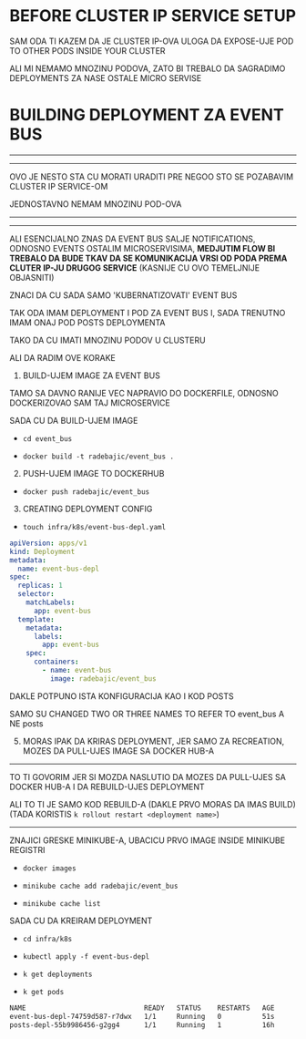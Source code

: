 # BEFORE CLUSTER IP SERVICE SETUP

SAM ODA TI KAZEM DA JE CLUSTER IP-OVA ULOGA DA EXPOSE-UJE POD TO OTHER PODS INSIDE YOUR CLUSTER

ALI MI NEMAMO MNOZINU PODOVA, ZATO BI TREBALO DA SAGRADIMO DEPLOYMENTS ZA NASE OSTALE MICRO SERVISE

# BUILDING DEPLOYMENT ZA EVENT BUS

***
***

OVO JE NESTO STA CU MORATI URADITI PRE NEGOO STO SE POZABAVIM CLUSTER IP SERVICE-OM

JEDNOSTAVNO NEMAM MNOZINU POD-OVA

***
***

ALI ESENCIJALNO ZNAS DA EVENT BUS SALJE NOTIFICATIONS, ODNOSNO EVENTS OSTALIM MICROSERVISIMA, **MEDJUTIM FLOW BI TREBALO DA BUDE TKAV DA SE KOMUNIKACIJA VRSI OD PODA PREMA CLUTER IP-JU DRUGOG SERVICE** (KASNIJE CU OVO TEMELJNIJE OBJASNITI)

ZNACI DA CU SADA SAMO 'KUBERNATIZOVATI' EVENT BUS

TAK ODA IMAM DEPLOYMENT I POD ZA EVENT BUS I, SADA TRENUTNO IMAM ONAJ POD POSTS DEPLOYMENTA

TAKO DA CU IMATI MNOZINU PODOV U CLUSTERU

ALI DA RADIM OVE KORAKE

1. BUILD-UJEM IMAGE ZA EVENT BUS

TAMO SA DAVNO RANIJE VEC NAPRAVIO DO DOCKERFILE, ODNOSNO DOCKERIZOVAO SAM TAJ MICROSERVICE

SADA CU DA BUILD-UJEM IMAGE

- `cd event_bus`

- `docker build -t radebajic/event_bus .`

2. PUSH-UJEM IMAGE TO DOCKERHUB

- `docker push radebajic/event_bus`

3. CREATING DEPLOYMENT CONFIG

- `touch infra/k8s/event-bus-depl.yaml`

```yaml
apiVersion: apps/v1
kind: Deployment
metadata:
  name: event-bus-depl
spec:
  replicas: 1
  selector:
    matchLabels:
      app: event-bus
  template:
    metadata:
      labels:
        app: event-bus
    spec:
      containers:
        - name: event-bus
          image: radebajic/event_bus


```

DAKLE POTPUNO ISTA KONFIGURACIJA KAO I KOD POSTS

SAMO SU CHANGED TWO OR THREE NAMES TO REFER TO event_bus A NE posts

5. MORAS IPAK DA KRIRAS DEPLOYMENT, JER SAMO ZA RECREATION, MOZES DA PULL-UJES IMAGE SA DOCKER HUB-A

***

TO TI GOVORIM JER SI MOZDA NASLUTIO DA MOZES DA PULL-UJES SA DOCKER HUB-A I DA REBUILD-UJES DEPLOYMENT

ALI TO TI JE SAMO KOD REBUILD-A (DAKLE PRVO MORAS DA IMAS BUILD) (TADA KORISTIS `k rollout restart <deployment name>`)

***

ZNAJICI GRESKE MINIKUBE-A, UBACICU PRVO IMAGE INSIDE MINIKUBE REGISTRI

- `docker images`

- `minikube cache add radebajic/event_bus`

- `minikube cache list`

SADA CU DA KREIRAM DEPLOYMENT

- `cd infra/k8s`

- `kubectl apply -f event-bus-depl`

- `k get deployments`

- `k get pods`

```zsh
NAME                             READY   STATUS    RESTARTS   AGE
event-bus-depl-74759d587-r7dwx   1/1     Running   0          51s
posts-depl-55b9986456-g2gg4      1/1     Running   1          16h
```
